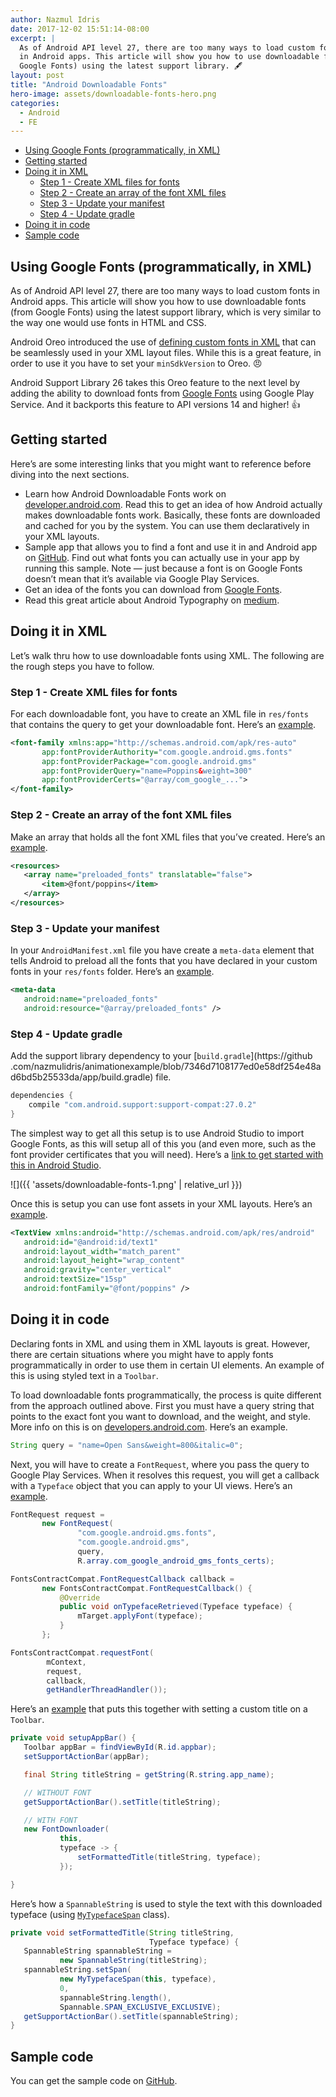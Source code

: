 ```yaml
---
author: Nazmul Idris
date: 2017-12-02 15:51:14-08:00
excerpt: |
  As of Android API level 27, there are too many ways to load custom fonts
  in Android apps. This article will show you how to use downloadable fonts (from
  Google Fonts) using the latest support library. 🖋
layout: post
title: "Android Downloadable Fonts"
hero-image: assets/downloadable-fonts-hero.png
categories:
  - Android
  - FE
---
```


<!-- START doctoc generated TOC please keep comment here to allow auto update -->
<!-- DON'T EDIT THIS SECTION, INSTEAD RE-RUN doctoc TO UPDATE -->

- [Using Google Fonts (programmatically, in XML)](#using-google-fonts-programmatically-in-xml)
- [Getting started](#getting-started)
- [Doing it in XML](#doing-it-in-xml)
  - [Step 1 - Create XML files for fonts](#step-1---create-xml-files-for-fonts)
  - [Step 2 - Create an array of the font XML files](#step-2---create-an-array-of-the-font-xml-files)
  - [Step 3 - Update your manifest](#step-3---update-your-manifest)
  - [Step 4 - Update gradle](#step-4---update-gradle)
- [Doing it in code](#doing-it-in-code)
- [Sample code](#sample-code)

<!-- END doctoc generated TOC please keep comment here to allow auto update -->

## Using Google Fonts (programmatically, in XML)

As of Android API level 27, there are too many ways to load custom fonts in Android apps. This
article will show you how to use downloadable fonts (from Google Fonts) using the latest support
library, which is very similar to the way one would use fonts in HTML and CSS.

Android Oreo introduced the use of
[defining custom fonts in XML](https://developer.android.com/guide/topics/ui/look-and-feel/fonts-in-xml.html)
that can be seamlessly used in your XML layout files. While this is a great feature, in order to use
it you have to set your `minSdkVersion` to Oreo. 😠

Android Support Library 26 takes this Oreo feature to the next level by adding the ability to
download fonts from [Google Fonts](https://fonts.google.com/) using Google Play Service. And it
backports this feature to API versions 14 and higher! 👍

## Getting started

Here’s are some interesting links that you might want to reference before diving into the next
sections.

- Learn how Android Downloadable Fonts work on
  [developer.android.com](https://developer.android.com/guide/topics/ui/look-and-feel/downloadable-fonts.html#via-android-studio).
  Read this to get an idea of how Android actually makes downloadable fonts work. Basically, these
  fonts are downloaded and cached for you by the system. You can use them declaratively in your XML
  layouts.
- Sample app that allows you to find a font and use it in and Android app on
  [GitHub](https://github.com/googlesamples/android-DownloadableFonts). Find out what fonts you can
  actually use in your app by running this sample. Note — just because a font is on Google Fonts
  doesn’t mean that it’s available via Google Play Services.
- Get an idea of the fonts you can download from [Google Fonts](https://fonts.google.com/).
- Read this great article about Android Typography on
  [medium](https://medium.com/google-design/the-android-developers-guide-to-better-typography-97e11bb0e261?__s=rin3mktnhaqkjej32qyg).

## Doing it in XML

Let’s walk thru how to use downloadable fonts using XML. The following are the rough steps you have
to follow.

### Step 1 - Create XML files for fonts

For each downloadable font, you have to create an XML file in `res/fonts` that contains the query to
get your downloadable font. Here’s an
[example](https://github.com/nazmulidris/animationexample/blob/da933ae283eead8d2fb536a1a1ecf2fbb46368af/app/src/main/res/font/poppins.xml).

```xml
<font-family xmlns:app="http://schemas.android.com/apk/res-auto"
       app:fontProviderAuthority="com.google.android.gms.fonts"
       app:fontProviderPackage="com.google.android.gms"
       app:fontProviderQuery="name=Poppins&weight=300"
       app:fontProviderCerts="@array/com_google_...">
</font-family>
```

### Step 2 - Create an array of the font XML files

Make an array that holds all the font XML files that you’ve created. Here’s an
[example](https://github.com/nazmulidris/animationexample/blob/da933ae283eead8d2fb536a1a1ecf2fbb46368af/app/src/main/res/values/preloaded_fonts.xml).

```xml
<resources>
   <array name="preloaded_fonts" translatable="false">
       <item>@font/poppins</item>
   </array>
</resources>
```

### Step 3 - Update your manifest

In your `AndroidManifest.xml` file you have create a `meta-data` element that tells Android to
preload all the fonts that you have declared in your custom fonts in your `res/fonts` folder. Here’s
an
[example](https://github.com/nazmulidris/animationexample/blob/de3a556224091e25cbf118ba332bb2dffa8621e0/app/src/main/AndroidManifest.xml).

```xml
<meta-data
   android:name="preloaded_fonts"
   android:resource="@array/preloaded_fonts" />
```

### Step 4 - Update gradle

Add the support library dependency to your [`build.gradle`](https://github
.com/nazmulidris/animationexample/blob/7346d7108177ed0e58df254e48ad6bd5b25533da/app/build.gradle)
file.

```groovy
dependencies {
    compile "com.android.support:support-compat:27.0.2"
}
```

The simplest way to get all this setup is to use Android Studio to import Google Fonts, as this will
setup all of this you (and even more, such as the font provider certificates that you will need).
Here’s a
[link to get started with this in Android Studio](https://developer.android.com/guide/topics/ui/look-and-feel/downloadable-fonts.html#via-android-studio).

![]({{ 'assets/downloadable-fonts-1.png' | relative_url }})

Once this is setup you can use font assets in your XML layouts. Here’s an
[example](https://github.com/nazmulidris/animationexample/blob/da933ae283eead8d2fb536a1a1ecf2fbb46368af/app/src/main/res/layout/listitem.xml).

```xml
<TextView xmlns:android="http://schemas.android.com/apk/res/android"
   android:id="@android:id/text1"
   android:layout_width="match_parent"
   android:layout_height="wrap_content"
   android:gravity="center_vertical"
   android:textSize="15sp"
   android:fontFamily="@font/poppins" />
```

## Doing it in code

Declaring fonts in XML and using them in XML layouts is great. However, there are certain situations
where you might have to apply fonts programmatically in order to use them in certain UI elements. An
example of this is using styled text in a `Toolbar`.

To load downloadable fonts programmatically, the process is quite different from the approach
outlined above. First you must have a query string that points to the exact font you want to
download, and the weight, and style. More info on this is on
[developers.android.com](https://developers.google.com/fonts/docs/android). Here’s an example.

```java
String query = "name=Open Sans&weight=800&italic=0";
```

Next, you will have to create a `FontRequest`, where you pass the query to Google Play Services.
When it resolves this request, you will get a callback with a `Typeface` object that you can apply
to your UI views. Here’s an
[example](https://github.com/nazmulidris/animationexample/blob/da933ae283eead8d2fb536a1a1ecf2fbb46368af/app/src/main/java/com/animationexample/rocketlaunch/downloadablefonts/FontDownloader.java).

```java
FontRequest request =
       new FontRequest(
               "com.google.android.gms.fonts",
               "com.google.android.gms",
               query,
               R.array.com_google_android_gms_fonts_certs);

FontsContractCompat.FontRequestCallback callback =
       new FontsContractCompat.FontRequestCallback() {
           @Override
           public void onTypefaceRetrieved(Typeface typeface) {
               mTarget.applyFont(typeface);
           }
       };

FontsContractCompat.requestFont(
        mContext,
        request,
        callback,
        getHandlerThreadHandler());
```

Here’s an
[example](https://github.com/nazmulidris/animationexample/blob/de3a556224091e25cbf118ba332bb2dffa8621e0/app/src/main/java/com/animationexample/rocketlaunch/ListActivity.java)
that puts this together with setting a custom title on a `Toolbar`.

```java
private void setupAppBar() {
   Toolbar appBar = findViewById(R.id.appbar);
   setSupportActionBar(appBar);

   final String titleString = getString(R.string.app_name);

   // WITHOUT FONT
   getSupportActionBar().setTitle(titleString);

   // WITH FONT
   new FontDownloader(
           this,
           typeface -> {
               setFormattedTitle(titleString, typeface);
           });

}
```

Here’s how a `SpannableString` is used to style the text with this downloaded typeface (using
[`MyTypefaceSpan`](https://github.com/nazmulidris/animationexample/blob/da933ae283eead8d2fb536a1a1ecf2fbb46368af/app/src/main/java/com/animationexample/rocketlaunch/downloadablefonts/MyTypefaceSpan.java)
class).

```java
private void setFormattedTitle(String titleString,
                               Typeface typeface) {
   SpannableString spannableString =
           new SpannableString(titleString);
   spannableString.setSpan(
           new MyTypefaceSpan(this, typeface),
           0,
           spannableString.length(),
           Spannable.SPAN_EXCLUSIVE_EXCLUSIVE);
   getSupportActionBar().setTitle(spannableString);
}
```

## Sample code

You can get the sample code on [GitHub](https://github.com/nazmulidris/animationexample).
